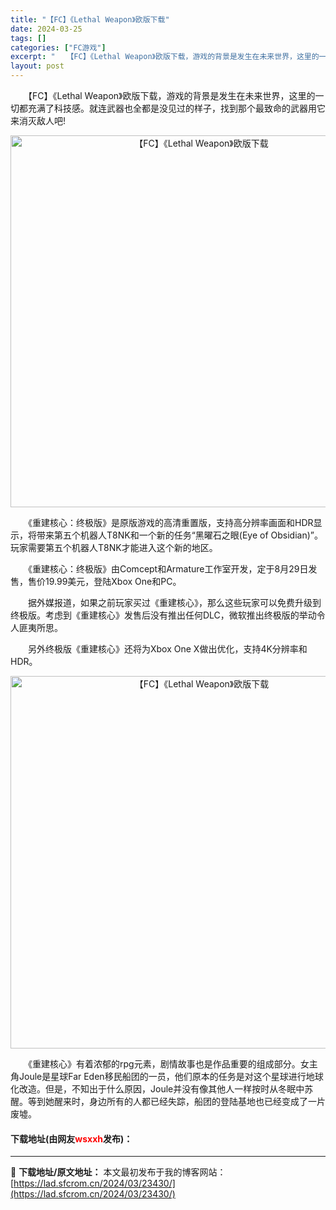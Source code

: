 ```yaml
---
title: "【FC】《Lethal Weapon》欧版下载"
date: 2024-03-25
tags: []
categories: ["FC游戏"]
excerpt: "　　【FC】《Lethal Weapon》欧版下载，游戏的背景是发生在未来世界，这里的一切都充满了科技感。就连武器也全都是没见过的样子，找到那个最致命的武器用它来消灭敌人吧! 　　《重建核心：终极版》是原版游戏的高清重置版，支持高分辨率画面和HDR显示，将带来第五个机器人T8NK和一个新的任务&amp;ld&hellip;"
layout: post
---
```


 <p>　　【FC】《Lethal Weapon》欧版下载，游戏的背景是发生在未来世界，这里的一切都充满了科技感。就连武器也全都是没见过的样子，找到那个最致命的武器用它来消灭敌人吧!</p> <p align="center"><img align="" border="0" src="https://lad.sfcrom.cn/wp-content/uploads/2024/03/20240325_660194f3d092d.png" width="595" alt="【FC】《Lethal Weapon》欧版下载" /></p> <p>　　《重建核心：终极版》是原版游戏的高清重置版，支持高分辨率画面和HDR显示，将带来第五个机器人T8NK和一个新的任务&ldquo;黑曜石之眼(Eye of Obsidian)&rdquo;。玩家需要第五个机器人T8NK才能进入这个新的地区。</p> <p>　　《重建核心：终极版》由Comcept和Armature工作室开发，定于8月29日发售，售价19.99美元，登陆Xbox One和PC。</p> <p>　　据外媒报道，如果之前玩家买过《重建核心》，那么这些玩家可以免费升级到终极版。考虑到《重建核心》发售后没有推出任何DLC，微软推出终极版的举动令人匪夷所思。</p> <p>　　另外终极版《重建核心》还将为Xbox One X做出优化，支持4K分辨率和HDR。</p> <p align="center"><img align="" border="0" src="https://lad.sfcrom.cn/wp-content/uploads/2024/03/20240325_660194f524454.png" width="596" alt="【FC】《Lethal Weapon》欧版下载" /></p> <p>　　《重建核心》有着浓郁的rpg元素，剧情故事也是作品重要的组成部分。女主角Joule是星球Far Eden移民船团的一员，他们原本的任务是对这个星球进行地球化改造。但是，不知出于什么原因，Joule并没有像其他人一样按时从冬眠中苏醒。等到她醒来时，身边所有的人都已经失踪，船团的登陆基地也已经变成了一片废墟。</p> <p><h4>下载地址(由网友<font color="red">wsxxh</font>发布)：</h4></p> 

---
📖 **下载地址/原文地址：** 本文最初发布于我的博客网站：[https://lad.sfcrom.cn/2024/03/23430/](https://lad.sfcrom.cn/2024/03/23430/)
